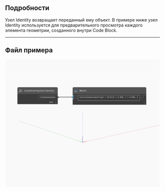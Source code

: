 ## Подробности
Узел Identity возвращает переданный ему объект. В примере ниже узел Identity используется для предварительного просмотра каждого элемента геометрии, созданного внутри Code Block.
___
## Файл примера

![Identity](./Autodesk.DesignScript.Geometry.CoordinateSystem.Identity_img.jpg)

